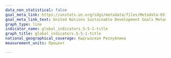 ```yaml
---
data_non_statistical: false
goal_meta_link: https://unstats.un.org/sdgs/metadata/files/Metadata-05-05-01.pdf
goal_meta_link_text: United Nations Sustainable Development Goals Metadata (PDF 4.0 MB)
graph_type: line
indicator_name: global_indicators.5-5-1-title
graph_title: global_indicators.5-5-1-title
national_geographical_coverage: Кыргызская Республика
measurement_units: Процент

---
```

